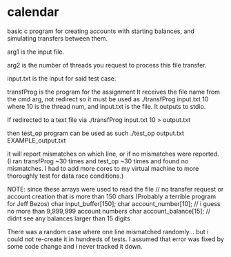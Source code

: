 # calendar
basic c program for creating accounts with starting balances, and simulating transfers between them.

arg1 is the input file.

arg2 is the number of threads you request to process this file transfer.

input.txt is the input for said test case.

transfProg is the program for the assignment
It receives the file name from the cmd arg, not redirect
so it must be used as 
./transfProg input.txt 10
where 10 is the thread num, and input.txt is the file.
It outputs to stdio. 


If redirected to a text file via 
./transfProg input.txt 10 > output.txt

then test_op program can be used as such
./test_op output.txt EXAMPLE_output.txt

it will report mismatches on which line, or if no mismatches were reported.
(I ran transfProg ~30 times and test_op ~30 times and found no mismatches.
I had to add more cores to my virtual machine to more thoroughly test for data race conditions.)


NOTE: since these arrays were used to read the file
	// no transfer request or account creation that is more than 150 chars (Probably a terrible program for Jeff Bezos)
	char input_buffer[150]; 
	char account_number[10]; // i guess no more than 9,999,999 account numbers
	char account_balance[15]; // didnt see any balances larger than 15 digits
	
	
There was a random case where one line mismatched randomly... but i could not re-create it in hundreds of tests.
I assumed that error was fixed by some code change and i never tracked it down.
